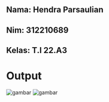 ## Nama: Hendra Parsaulian
## Nim: 312210689
## Kelas: T.I 22.A3

# Output
![gambar](//Tugas/Tugas%20Pemograman%20Mobile/HelloToast/pemograman%20mobile/TUGASPM.png)
![gambar](//Tugas/Tugas%20Pemograman%20Mobile/HelloToast/pemograman%20mobile/java.png)